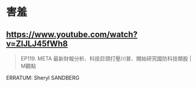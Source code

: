 # 害羞

## https://www.youtube.com/watch?v=ZlJLJ45fWh8

> EP119. META 最新財報分析、科技巨頭打壓川普、開始研究國防科技類股 | M觀點

ERRATUM: Sheryl SANDBERG
